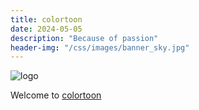 ```yaml
---
title: colortoon
date: 2024-05-05
description: "Because of passion"
header-img: "/css/images/banner_sky.jpg"
---
```


![logo](icon_3.png)

Welcome to [colortoon](https://colortoon.net/)
